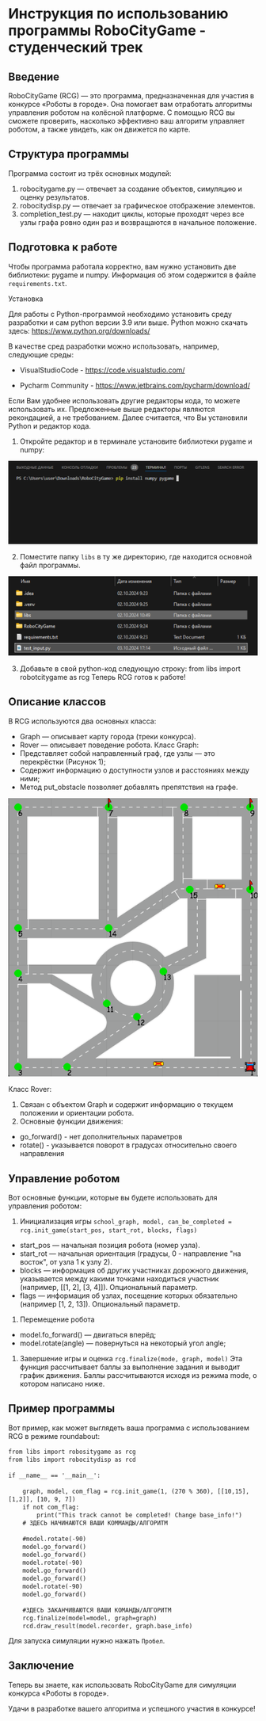 # Инструкция по использованию программы RoboCityGame - студенческий трек

## Введение

RoboCityGame (RCG) — это программа, предназначенная для участия в конкурсе «Роботы в городе». Она помогает вам отработать алгоритмы управления роботом на колёсной платформе. С помощью RCG вы сможете проверить, насколько эффективно ваш алгоритм управляет роботом, а также увидеть, как он движется по карте.

## Структура программы

Программа состоит из трёх основных модулей:
1. robocitygame.py — отвечает за создание объектов, симуляцию и оценку результатов.
2. robocitydisp.py — отвечает за графическое отображение элементов.
3. completion_test.py — находит циклы, которые проходят через все узлы графа ровно один раз и возвращаются в начальное положение.

## Подготовка к работе

Чтобы программа работала корректно, вам нужно установить две библиотеки: pygame и numpy. Информация об этом содержится в файле `requirements.txt`.

Установка
	
Для работы с Python-программой необходимо установить среду разработки и сам python версии 3.9 или выше. Python можно скачать здесь:
https://www.python.org/downloads/

 В качестве сред разработки можно использовать, например, следующие среды:
- VisualStudioCode - https://code.visualstudio.com/

- Pycharm Community - https://www.jetbrains.com/pycharm/download/

Если Вам удобнее использовать другие редакторы кода, то можете использовать их. Предложенные выше редакторы являются рекондацией, а не требованием. Далее считается, что Вы установили Python и редактор кода.
1. Откройте редактор и в терминале установите библиотеки pygame и numpy:

![img.png](libs/media/img.png)

2. Поместите папку `libs` в ту же директорию, где находится основной файл программы.

![img_1.png](libs/media/img_1.png)

3. Добавьте в свой python-код следующую строку:
from libs import robotcitygame as rcg
Теперь RCG готов к работе!

## Описание классов

В RCG используются два основных класса:
- Graph — описывает карту города (треки конкурса).
- Rover — описывает поведение робота.
Класс Graph:
- Представляет собой направленный граф, где узлы — это перекрёстки (Рисунок 1);
- Содержит информацию о доступности узлов и расстояниях между ними;
- Метод put_obstacle позволяет добавлять препятствия на графе.

![img.png](libs/media/img_2.png)

Класс Rover:
1. Связан с объектом Graph и содержит информацию о текущем положении и ориентации робота.
2. Основные функции движения:
- go_forward() - нет дополнительных параметров
- rotate() - указывается поворот в градусах относительно своего направления

## Управление роботом

Вот основные функции, которые вы будете использовать для управления роботом:
1. Инициализация игры
    `school_graph, model, can_be_completed = rcg.init_game(start_pos, start_rot, blocks, flags)`
- start_pos — начальная позиция робота (номер узла).
- start_rot — начальная ориентация (градусы, 0 - направление "на восток", от узла 1 к узлу 2).
- blocks — информация об других участниках дорожного движения, указывается между какими точками находиться участник (например, [[1, 2], [3, 4]]). Опциональный параметр.
- flags — информация об узлах, посещение которых обязательно (например [1, 2, 13]). Опциональный параметр.
1. Перемещение робота
- model.fo_forward() — двигаться вперёд;
- model.rotate(angle) — повернуться на некоторый угол angle;
1. Завершение игры и оценка
`rcg.finalize(mode, graph, model)` 
Эта функция рассчитывает баллы за выполнение задания и выводит график движения. Баллы рассчитываются исходя из режима mode, о котором написано ниже.

## Пример программы

Вот пример, как может выглядеть ваша программа с использованием RCG в режиме roundabout:

    from libs import robositygame as rcg
    from libs import robocitydisp as rcd
    
    if __name__ == '__main__':

        graph, model, com_flag = rcg.init_game(1, (270 % 360), [[10,15],[1,2]], [10, 9, 7])
        if not com_flag:
            print("This track cannot be completed! Change base_info!")
        # ЗДЕСЬ НАЧИНАЮТСЯ ВАШИ КОММАНДЫ/АЛГОРИТМ

        #model.rotate(-90)
        model.go_forward()
        model.go_forward()
        model.rotate(-90)
        model.go_forward()
        model.go_forward()
        model.rotate(-90)
        model.go_forward()

        #ЗДЕСЬ ЗАКАНЧИВАЮТСЯ ВАШИ КОМАНДЫ/АЛГОРИТМ
        rcg.finalize(model=model, graph=graph)
        rcd.draw_result(model.recorder, graph.base_info)

Для запуска симуляции нужно нажать `Пробел`.

## Заключение

Теперь вы знаете, как использовать RoboCityGame для симуляции конкурса «Роботы в городе». 

Удачи в разработке вашего алгоритма и успешного участия в конкурсе!
